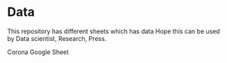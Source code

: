 # Data
This repository has different sheets which has data 
Hope this can be used by Data scientist, Research, Press.

Corona Google Sheet
